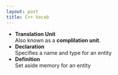 ```yaml
---
layout: post
title: C++ Vocab
---
```



* **Translation Unit**  
Also known as a **complilation unit**.
* **Declaration**  
Specifies a name and type for an entity
* **Definition**  
Set aside memory for an entity
